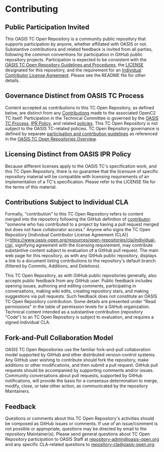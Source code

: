 # Contributing

## Public Participation Invited

This OASIS TC Open Repository is a community public repository that supports participation by anyone, whether affiliated with OASIS or not.  Substantive contributions and related feedback is invited from all parties, following the common conventions for participation in GitHub public repository projects.  Participation is expected to be consistent with the [OASIS TC Open Repository Guidelines and Procedures](https://www.oasis-open.org/policies-guidelines/open-repositories), the [LICENSE](LICENSE.md) designated for this repository, and the requirement for an [Individual Contributor License Agreement](https://www.oasis-open.org/resources/open-repositories/cla/individual-cla).  Please see the README file for other details.

## Governance Distinct from OASIS TC Process

Content accepted as contributions to this TC Open Repository, as defined below, are distinct from any [Contributions](https://www.oasis-open.org/policies-guidelines/ipr#contributions) made to the associated OpenC2 TC itself. Participation in the Technical Committee is governed by the [OASIS TC Process](https://www.oasis-open.org/policies-guidelines/tc-process), [IPR Policy](https://www.oasis-open.org/policies-guidelines/ipr), and related [policies](https://www.oasis-open.org/policies-guidelines/). This TC Open Repository is not subject to the OASIS TC-related policies. TC Open Repository governance is defined by separate [participation and contribution guidelines](https://www.oasis-open.org/policies-guidelines/open-repositories) as referenced in the [OASIS TC Open Repositories Overview](https://www.oasis-open.org/resources/open-repositories/).

## Licensing Distinct from OASIS IPR Policy

Because different licenses apply to the OASIS TC's specification work, and this TC Open Repository, there is no guarantee that the licensure of specific repository material will be compatible with licensing requirements of an implementation of a TC's specification.  Please refer to the LICENSE file for the terms of this material.

## Contributions Subject to Individual CLA

Formally, "contribution" to this TC Open Repository refers to content merged into the repository following the GitHub definition of [contributor](https://help.github.com/articles/github-glossary/#contributor): "someone who has contributed to a project by having a pull request merged but does not have collaborator access."  Anyone who signs the TC Open Repository [Individual Contributor License Agreement (CLA)](<https://www.oasis-open.org/resources/open-repositories/cla/individual-cla), signifying agreement with the licensing requirement, may contribute substantive content subject to evaluation of a GitHub pull request.  The main web page for this repository, as with any GitHub public repository, displays a link to a document listing contributions to the repository's default branch (filtered by Commits, Additions, and Deletions).

This TC Open Repository, as with GitHub public repositories generally, also accepts public feedback from any GitHub user. Public feedback includes opening issues, authoring and editing comments, participating in conversations, making wiki edits, creating repository stars, and making suggestions via pull requests. Such feedback does not constitute an OASIS TC Open Repository contribution. Some details are presented under "Read permissions" in the table of permission levels for a GitHub organization. Technical content intended as a substantive contribution (repository "Code") to an TC Open Repository is subject to evaluation, and requires a signed Individual CLA.

## Fork-and-Pull Collaboration Model

OASIS TC Open Repositories use the familiar fork-and-pull collaboration model supported by GitHub and other distributed version-control systems. Any GitHub user wishing to contribute should fork the repository, make additions or other modifications, and then submit a pull request. GitHub pull requests should be accompanied by supporting comments and/or issues. Community conversations about pull requests, supported by GitHub notifications, will provide the basis for a consensus determination to merge, modify, close, or take other action, as communicated by the repository Maintainers.

## Feedback

Questions or comments about this TC Open Repository's activities should be composed as GitHub issues or comments. If use of an issue/comment is not possible or appropriate, questions may be directed by email to the repository Maintainer(s).  Please send general questions about TC Open Repository participation to OASIS Staff at repository-admin@oasis-open.org and any specific CLA-related questions to repository-cla@oasis-open.org.
